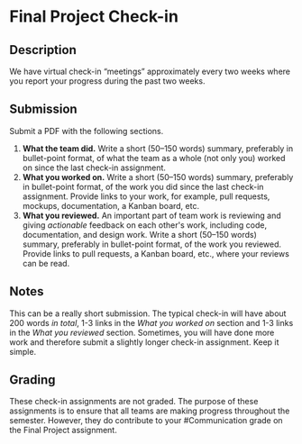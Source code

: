# Final Project Check-in

## Description

We have virtual check-in “meetings” approximately every two weeks where you report your progress during the past two weeks.

## Submission

Submit a PDF with the following sections.

1. **What the team did.** Write a short (50–150 words) summary, preferably in bullet-point format, of what the team as a whole (not only you) worked on since the last check-in assignment.
2. **What you worked on.** Write a short (50–150 words) summary, preferably in bullet-point format, of the work you did since the last check-in assignment. Provide links to your work, for example, pull requests, mockups, documentation, a Kanban board, etc.
3. **What you reviewed.** An important part of team work is reviewing and giving _actionable_ feedback on each other's work, including code, documentation, and design work. Write a short (50–150 words) summary, preferably in bullet-point format, of the work you reviewed. Provide links to pull requests, a Kanban board, etc., where your reviews can be read.

## Notes

This can be a really short submission. The typical check-in will have about 200 words _in total_, 1-3 links in the _What you worked on_ section and 1-3 links in the _What you reviewed_ section. Sometimes, you will have done more work and therefore submit a slightly longer check-in assignment. Keep it simple.

## Grading

These check-in assignments are not graded. The purpose of these assignments is to ensure that all teams are making progress throughout the semester.
However, they do contribute to your #Communication grade on the Final Project assignment.
